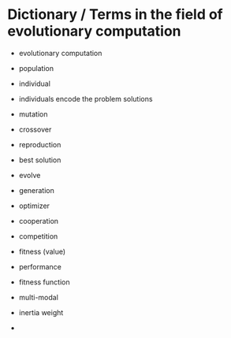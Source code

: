 # Dictionary / Terms in the field of evolutionary computation

* evolutionary computation

* population

* individual

* individuals encode the problem solutions

* mutation

* crossover

* reproduction

* best solution

* evolve

* generation

* optimizer

* cooperation

* competition

* fitness (value)

* performance 

* fitness function

* multi-modal

* inertia weight

*
